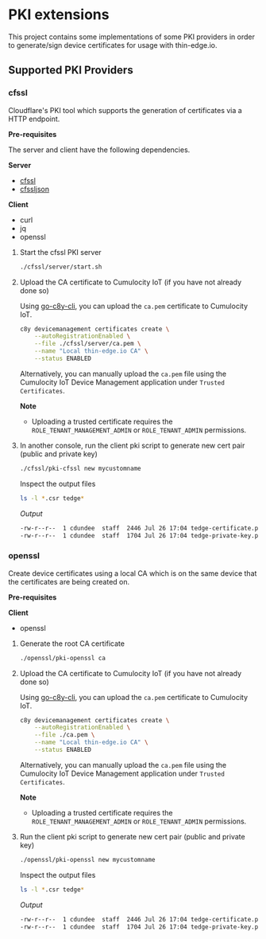 # PKI extensions

This project contains some implementations of some PKI providers in order to generate/sign device certificates for usage with thin-edge.io.

## Supported PKI Providers

### cfssl

Cloudflare's PKI tool which supports the generation of certificates via a HTTP endpoint.

**Pre-requisites**

The server and client have the following dependencies.

**Server**

* [cfssl](https://github.com/cloudflare/cfssl#installation)
* [cfssljson](https://github.com/cloudflare/cfssl#installation)

**Client**

* curl
* jq
* openssl

1. Start the cfssl PKI server

    ```sh
    ./cfssl/server/start.sh
    ```

2. Upload the CA certificate to Cumulocity IoT (if you have not already done so)

    Using [go-c8y-cli](https://goc8ycli.netlify.app/), you can upload the `ca.pem` certificate to Cumulocity IoT.

    ```sh
    c8y devicemanagement certificates create \
        --autoRegistrationEnabled \
        --file ./cfssl/server/ca.pem \
        --name "Local thin-edge.io CA" \
        --status ENABLED
    ```

    Alternatively, you can manually upload the `ca.pem` file using the Cumulocity IoT Device Management application under `Trusted Certificates`.

    **Note**

    * Uploading a trusted certificate requires the `ROLE_TENANT_MANAGEMENT_ADMIN` or `ROLE_TENANT_ADMIN` permissions.

3. In another console, run the client pki script to generate new cert pair (public and private key)

    ```sh
    ./cfssl/pki-cfssl new mycustomname
    ```

    Inspect the output files

    ```sh
    ls -l *.csr tedge*
    ```

    *Output*

    ```sh
    -rw-r--r--  1 cdundee  staff  2446 Jul 26 17:04 tedge-certificate.pem
    -rw-r--r--  1 cdundee  staff  1704 Jul 26 17:04 tedge-private-key.pem
    ```

### openssl

Create device certificates using a local CA which is on the same device that the certificates are being created on.

**Pre-requisites**

**Client**

* openssl

1. Generate the root CA certificate

    ```sh
    ./openssl/pki-openssl ca
    ```

2. Upload the CA certificate to Cumulocity IoT (if you have not already done so)

    Using [go-c8y-cli](https://goc8ycli.netlify.app/), you can upload the `ca.pem` certificate to Cumulocity IoT.

    ```sh
    c8y devicemanagement certificates create \
        --autoRegistrationEnabled \
        --file ./ca.pem \
        --name "Local thin-edge.io CA" \
        --status ENABLED
    ```

    Alternatively, you can manually upload the `ca.pem` file using the Cumulocity IoT Device Management application under `Trusted Certificates`.

    **Note**

    * Uploading a trusted certificate requires the `ROLE_TENANT_MANAGEMENT_ADMIN` or `ROLE_TENANT_ADMIN` permissions.

3. Run the client pki script to generate new cert pair (public and private key)

    ```sh
    ./openssl/pki-openssl new mycustomname
    ```

    Inspect the output files

    ```sh
    ls -l *.csr tedge*
    ```

    *Output*

    ```sh
    -rw-r--r--  1 cdundee  staff  2446 Jul 26 17:04 tedge-certificate.pem
    -rw-r--r--  1 cdundee  staff  1704 Jul 26 17:04 tedge-private-key.pem
    ```
